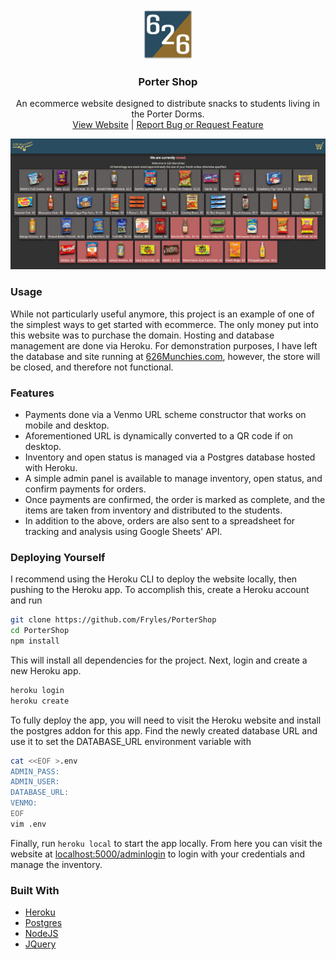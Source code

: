 <div align="center">
  <a href="https://github.com/fryles/portershop">
    <img src="public/android-chrome-192x192.png" alt="Logo" width="80" height="80">
  </a>

<h3 align="center">Porter Shop</h3>

  <p align="center">
    An ecommerce website designed to distribute snacks to students living in the Porter Dorms.
    <br />
    <a href="https://626munchies.com">View Website</a>
|
    <a href="https://github.com/fryles/portershop/issues">Report Bug or Request Feature</a>

  </p>
</div>

![Screen Shot](images/screenshot.png)

### Usage

While not particularly useful anymore, this project is an example of one of the simplest ways to get started with ecommerce.
The only money put into this website was to purchase the domain. Hosting and database management are done via Heroku.
For demonstration purposes, I have left the database and site running at [626Munchies.com](https://626munchies.com), however, the store will be closed, and therefore not functional.

### Features

- Payments done via a Venmo URL scheme constructor that works on mobile and desktop.
- Aforementioned URL is dynamically converted to a QR code if on desktop.
- Inventory and open status is managed via a Postgres database hosted with Heroku.
- A simple admin panel is available to manage inventory, open status, and confirm payments for orders.
- Once payments are confirmed, the order is marked as complete, and the items are taken from inventory and distributed to the students.
- In addition to the above, orders are also sent to a spreadsheet for tracking and analysis using Google Sheets' API.

### Deploying Yourself

I recommend using the Heroku CLI to deploy the website locally, then pushing to the Heroku app.
To accomplish this, create a Heroku account and run

```sh
git clone https://github.com/Fryles/PorterShop
cd PorterShop
npm install
```

This will install all dependencies for the project.
Next, login and create a new Heroku app.

```sh
heroku login
heroku create
```

To fully deploy the app, you will need to visit the Heroku website and install the postgres addon for this app.
Find the newly created database URL and use it to set the DATABASE_URL environment variable with

```sh
cat <<EOF >.env
ADMIN_PASS:
ADMIN_USER:
DATABASE_URL:
VENMO:
EOF
vim .env
```

Finally, run `heroku local` to start the app locally.
From here you can visit the website at [localhost:5000/adminlogin](http://localhost:5000/adminlogin) to login with your credentials and manage the inventory.

### Built With

- [Heroku](https://www.heroku.com/)
- [Postgres](https://www.postgresql.org/)
- [NodeJS](https://nodejs.org/)
- [JQuery](https://jquery.com/)
